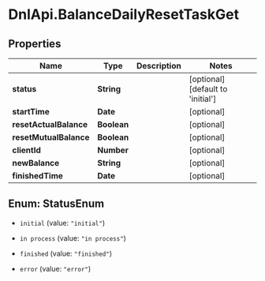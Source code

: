 # DnlApi.BalanceDailyResetTaskGet

## Properties
Name | Type | Description | Notes
------------ | ------------- | ------------- | -------------
**status** | **String** |  | [optional] [default to &#39;initial&#39;]
**startTime** | **Date** |  | [optional] 
**resetActualBalance** | **Boolean** |  | [optional] 
**resetMutualBalance** | **Boolean** |  | [optional] 
**clientId** | **Number** |  | [optional] 
**newBalance** | **String** |  | [optional] 
**finishedTime** | **Date** |  | [optional] 


<a name="StatusEnum"></a>
## Enum: StatusEnum


* `initial` (value: `"initial"`)

* `in process` (value: `"in process"`)

* `finished` (value: `"finished"`)

* `error` (value: `"error"`)





